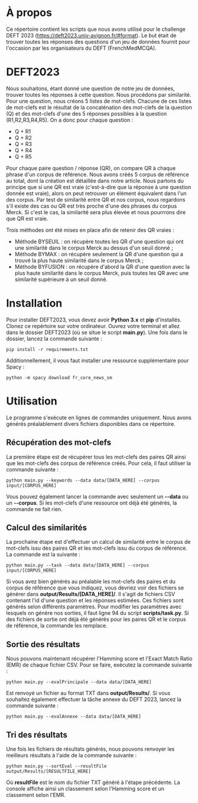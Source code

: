 # À propos

Ce répertoire contient les scripts que nous avons utilisé pour le challenge DEFT 2023 (https://deft2023.univ-avignon.fr/#format). Le but était de trouver toutes les réponses des questions d'un jeu de données fournit pour l'occasion par les organisateurs du DEFT (FrenchMedMCQA).

# DEFT2023

Nous souhaitons, étant donné une question de notre jeu de données, trouver toutes les réponses à cette question. Nous procédons par similarité. Pour une question, nous créons 5 listes de mot-clefs. Chacune de ces listes de mot-clefs est le résultat de la concaténation des mot-clefs de la question (Q) et des mot-clefs d'une des 5 réponses possibles à la question (R1,R2,R3,R4,R5). On a donc pour chaque question : 

- Q + R1
- Q + R2
- Q + R3
- Q + R4
- Q + R5

Pour chaque paire question / réponse (QR), on compare QR à chaque phrase d'un corpus de référence. Nous avons créés 5 corpus de référence au total, dont la création est détaillée dans notre article. Nous partons du principe que si une QR est vraie (c'est-à-dire que la réponse à une question donnée est vraie), alors on peut retrouver un élément équivalent dans l'un des corpus. Par test de similarité entre QR et nos corpus, nous regardons s'il existe des cas ou QR est très proche d'une des phrases du corpus Merck. Si c'est le cas, la similarité sera plus élevée et nous pourrrons dire que QR est vraie.

Trois méthodes ont été mises en place afin de retenir des QR vraies : 

- Méthode BYSEUIL : on récupère toutes les QR d'une question qui ont une similarité dans le corpus Merck au dessus d'un seuil donné ;
- Méthode BYMAX : on récupère seulement la QR d'une question qui a trouvé la plus haute similarité dans le corpus Merck ;
- Méthode BYFUSION : on récupère d'abord la QR d'une question avec la plus haute similarité dans le corpus Merck, puis toutes les QR avec une similarité supérieure à un seuil donné.

# Installation

Pour installer DEFT2023, vous devez avoir **Python 3.x** et **pip** d'installés. Clonez ce repértoire sur votre ordinateur. Ouvrez votre terminal et allez dans le dossier DEFT2023 (où se situe le script **main.py**). Une fois dans le dossier, lancez la commande suivante :

```
pip install -r requirements.txt
```

Additionnellement, il vous faut installer une ressource supplémentaire pour Spacy :

```
python -m spacy download fr_core_news_sm
```

# Utilisation

Le programme s'exécute en lignes de commandes uniquement. Nous avons générés préalablement divers fichiers disponibles dans ce répertoire.

## Récupération des mot-clefs 

La première étape est de récupérer tous les mot-clefs des paires QR ainsi que les mot-clefs des corpus de référence créés. Pour cela, il faut utiliser la commande suivante :

```
python main.py --keywords --data data/[DATA_HERE] --corpus input/[CORPUS_HERE]
```

Vous pouvez également lancer la commande avec seulement un **--data** ou un **--corpus**. Si les mot-clefs d'une ressource ont déjà été générés, la commande ne fait rien.

## Calcul des similarités

La prochaine étape est d'effectuer un calcul de similarité entre le corpus de mot-clefs issu des paires QR et les mot-clefs issu du corpus de référence. La commande est la suivante :

```
python main.py --task --data data/[DATA_HERE] --corpus input/[CORPUS_HERE]
```

Si vous avez bien générés au préalable les mot-clefs des paires et du corpus de référence que vous indiquez, vous devriez voir des fichiers se générer dans **output/Results/[DATA_HERE]/**. Il s'agit de fichiers CSV contenant l'id d'une question et les réponses estimées. Ces fichiers sont générés selon différents paramètres. Pour modifier les paramètres avec lesquels on génère nos sorties, il faut ligne 94 du script **scripts/task.py**. Si des fichiers de sortie ont déjà été générés pour les paires QR et le corpus de référence, la commande les remplace.

## Sortie des résultats

Nous pouvons maintenant récupérer l'Hamming score et l'Exact Match Ratio (EMR) de chaque fichier CSV. Pour se faire, exécutez la commande suivante :

```
python main.py --evalPrincipale --data data/[DATA_HERE]
```

Est renvoyé un fichier au format TXT dans **output/Results/**. Si vous souhaitez également effectuer la tâche annexe du DEFT 2023, lancez la commande suivante :

```
python main.py --evalAnnexe --data data/[DATA_HERE]
```

## Tri des résultats

Une fois les fichiers de résultats générés, nous pouvons renvoyer les meilleurs résultats à l'aide de la commande suivante :

```
python main.py --sortEval --resultFile output/Results/[RESULTFILE_HERE]
```

Où **resultFile** est le nom du fichier TXT généré à l'étape précédente. La console affiche ainsi un classement selon l'Hamming score et un classement selon l'EMR.
